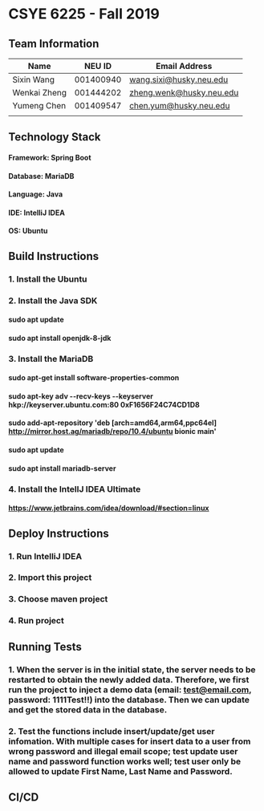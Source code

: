 # CSYE 6225 - Fall 2019

## Team Information

| Name | NEU ID | Email Address |
| --- | --- | --- |
| Sixin Wang | 001400940 | wang.sixi@husky.neu.edu |
| Wenkai Zheng | 001444202 | zheng.wenk@husky.neu.edu |
| Yumeng Chen | 001409547 | chen.yum@husky.neu.edu |
| | | |

## Technology Stack
#### Framework: Spring Boot
#### Database: MariaDB
#### Language: Java
#### IDE: IntelliJ IDEA
#### OS: Ubuntu

## Build Instructions
### 1. Install the Ubuntu
### 2. Install the Java SDK
#### sudo apt update
#### sudo apt install openjdk-8-jdk
### 3. Install the MariaDB
#### sudo apt-get install software-properties-common
#### sudo apt-key adv --recv-keys --keyserver hkp://keyserver.ubuntu.com:80 0xF1656F24C74CD1D8
#### sudo add-apt-repository 'deb [arch=amd64,arm64,ppc64el] http://mirror.host.ag/mariadb/repo/10.4/ubuntu bionic main'

#### sudo apt update
#### sudo apt install mariadb-server
### 4. Install the IntellJ IDEA Ultimate
#### https://www.jetbrains.com/idea/download/#section=linux

## Deploy Instructions
### 1. Run IntelliJ IDEA
### 2. Import this project
### 3. Choose maven project
### 4. Run project

## Running Tests
### 1. When the server is in the initial state, the server needs to be restarted to obtain the newly added data. Therefore, we first run the project to inject a demo data (email: test@email.com, password: 1111Test!!) into the database. Then we can update and get the stored data in the database.

### 2. Test the functions include insert/update/get user infomation. With multiple cases for insert data to a user from wrong password and illegal email scope; test update user name and password function works well; test user only be allowed to update First Name, Last Name and Password.

## CI/CD


